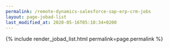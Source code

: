 ```yaml
---
permalink: /remote-dynamics-salesforce-sap-erp-crm-jobs
layout: page-jobad-list
last_modified_at: 2020-05-16T05:10:34+0200
---
```

{% include render_jobad_list.html permalink=page.permalink %}

